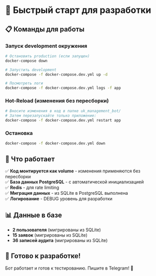 # 🚀 Быстрый старт для разработки

## 📋 Команды для работы

### Запуск development окружения
```bash
# Остановить production (если запущен)
docker-compose down

# Запустить development
docker-compose -f docker-compose.dev.yml up -d

# Посмотреть логи
docker-compose -f docker-compose.dev.yml logs -f app
```

### Hot-Reload (изменения без пересборки)
```bash
# Вносите изменения в код в папке uk_management_bot/
# Затем перезапускайте только приложение:
docker-compose -f docker-compose.dev.yml restart app
```

### Остановка
```bash
docker-compose -f docker-compose.dev.yml down
```

## 🔧 Что работает

✅ **Код монтируется как volume** - изменения применяются без пересборки  
✅ **База данных PostgreSQL** - с автоматической инициализацией  
✅ **Redis** - для rate limiting  
✅ **Миграция данных** - из SQLite в PostgreSQL выполнена  
✅ **Логирование** - DEBUG уровень для разработки  

## 📊 Данные в базе

- **2 пользователя** (мигрированы из SQLite)
- **15 заявок** (мигрированы из SQLite)
- **36 записей аудита** (мигрированы из SQLite)

## 🎯 Готово к разработке!

Бот работает и готов к тестированию. Пишите в Telegram! 🚀
